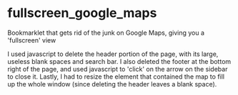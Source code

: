 fullscreen_google_maps
======================

Bookmarklet that gets rid of the junk on Google Maps, giving you a 'fullscreen' view

I used javascript to delete the header portion of the page, with its large, useless blank spaces and search bar.
I also deleted the footer at the bottom right of the page, and used javascript to 'click' on the arrow on the sidebar to close it.
Lastly, I had to resize the element that contained the map to fill up the whole window (since deleting the header leaves a blank space).